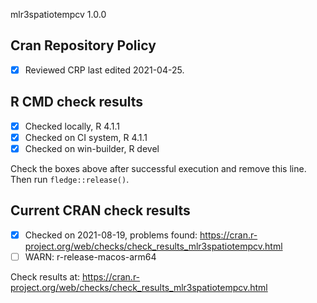 mlr3spatiotempcv 1.0.0

## Cran Repository Policy

- [x] Reviewed CRP last edited 2021-04-25.

## R CMD check results

- [x] Checked locally, R 4.1.1
- [x] Checked on CI system, R 4.1.1
- [x] Checked on win-builder, R devel

Check the boxes above after successful execution and remove this line. Then run `fledge::release()`.

## Current CRAN check results

- [x] Checked on 2021-08-19, problems found: https://cran.r-project.org/web/checks/check_results_mlr3spatiotempcv.html
- [ ] WARN: r-release-macos-arm64

Check results at: https://cran.r-project.org/web/checks/check_results_mlr3spatiotempcv.html
